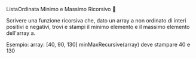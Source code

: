 ListaOrdinata Minimo e Massimo Ricorsivo 🛵

Scrivere una funzione ricorsiva che, dato un array a non ordinato di interi positivi e 
negativi, trovi e stampi il minimo elemento e il massimo elemento dell'array a.

Esempio:
array: [40, 90, 130] 
minMaxRecursive(array) deve stampare 40 e 130


